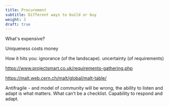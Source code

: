 ```yaml
---
title: Procurement
subtitle: Different ways to build or buy
weight: 3
draft: true
---
```


What's expensive?

Uniqueness costs money

How it hits you: ignorance (of the landscape). uncertainty (of requirements)

https://www.projectsmart.co.uk/requirements-gathering.php

https://malt.web.cern.ch/malt/global/malt-table/


Antifragile - and model of community will be wrong, the ability to listen and adapt is what matters. What can’t be a checklist. Capability to respond and adapt.

